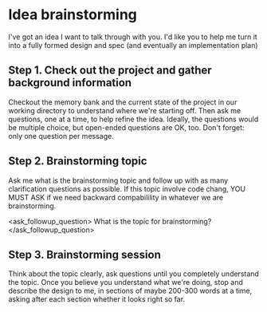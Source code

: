 # Idea brainstorming
I've got an idea I want to talk through with you. I'd like you to help me turn it into a fully formed design and spec (and eventually an implementation plan)

## Step 1. Check out the project and gather background information
Checkout the memory bank and the current state of the project in our working directory to understand where we're starting off.
Then ask me questions, one at a time, to help refine the idea.
Ideally, the questions would be multiple choice, but open-ended questions are OK, too. Don't forget: only one question per message.

## Step 2. Brainstorming topic
Ask me what is the brainstorming topic and follow up with as many clarification questions as possible.
If this topic involve code chang, YOU MUST ASK if we need backward compabilility in whatever we are brainstorming.

<ask_followup_question>
<question>What is the topic for brainstorming?</question>
</ask_followup_question>

## Step 3. Brainstorming session
Think about the topic clearly, ask questions until you completely understand the topic.
Once you believe you understand what we're doing, stop and describe the design to me,
in sections of maybe 200-300 words at a time, asking after each section whether it looks right so far.
